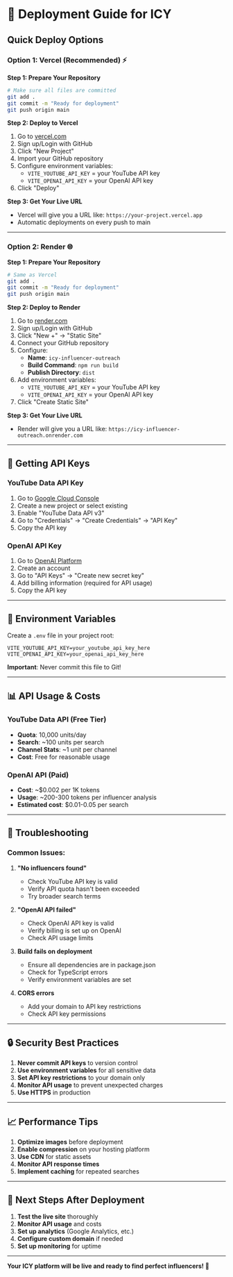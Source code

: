 # 🚀 Deployment Guide for ICY

## Quick Deploy Options

### Option 1: Vercel (Recommended) ⚡

**Step 1: Prepare Your Repository**
```bash
# Make sure all files are committed
git add .
git commit -m "Ready for deployment"
git push origin main
```

**Step 2: Deploy to Vercel**
1. Go to [vercel.com](https://vercel.com)
2. Sign up/Login with GitHub
3. Click "New Project"
4. Import your GitHub repository
5. Configure environment variables:
   - `VITE_YOUTUBE_API_KEY` = your YouTube API key
   - `VITE_OPENAI_API_KEY` = your OpenAI API key
6. Click "Deploy"

**Step 3: Get Your Live URL**
- Vercel will give you a URL like: `https://your-project.vercel.app`
- Automatic deployments on every push to main

---

### Option 2: Render 🌐

**Step 1: Prepare Your Repository**
```bash
# Same as Vercel
git add .
git commit -m "Ready for deployment"
git push origin main
```

**Step 2: Deploy to Render**
1. Go to [render.com](https://render.com)
2. Sign up/Login with GitHub
3. Click "New +" → "Static Site"
4. Connect your GitHub repository
5. Configure:
   - **Name**: `icy-influencer-outreach`
   - **Build Command**: `npm run build`
   - **Publish Directory**: `dist`
6. Add environment variables:
   - `VITE_YOUTUBE_API_KEY` = your YouTube API key
   - `VITE_OPENAI_API_KEY` = your OpenAI API key
7. Click "Create Static Site"

**Step 3: Get Your Live URL**
- Render will give you a URL like: `https://icy-influencer-outreach.onrender.com`

---

## 🔑 Getting API Keys

### YouTube Data API Key
1. Go to [Google Cloud Console](https://console.cloud.google.com/)
2. Create a new project or select existing
3. Enable "YouTube Data API v3"
4. Go to "Credentials" → "Create Credentials" → "API Key"
5. Copy the API key

### OpenAI API Key
1. Go to [OpenAI Platform](https://platform.openai.com/)
2. Create an account
3. Go to "API Keys" → "Create new secret key"
4. Add billing information (required for API usage)
5. Copy the API key

---

## 🔧 Environment Variables

Create a `.env` file in your project root:

```env
VITE_YOUTUBE_API_KEY=your_youtube_api_key_here
VITE_OPENAI_API_KEY=your_openai_api_key_here
```

**Important**: Never commit this file to Git!

---

## 📊 API Usage & Costs

### YouTube Data API (Free Tier)
- **Quota**: 10,000 units/day
- **Search**: ~100 units per search
- **Channel Stats**: ~1 unit per channel
- **Cost**: Free for reasonable usage

### OpenAI API (Paid)
- **Cost**: ~$0.002 per 1K tokens
- **Usage**: ~200-300 tokens per influencer analysis
- **Estimated cost**: $0.01-0.05 per search

---

## 🚨 Troubleshooting

### Common Issues:

1. **"No influencers found"**
   - Check YouTube API key is valid
   - Verify API quota hasn't been exceeded
   - Try broader search terms

2. **"OpenAI API failed"**
   - Check OpenAI API key is valid
   - Verify billing is set up on OpenAI
   - Check API usage limits

3. **Build fails on deployment**
   - Ensure all dependencies are in package.json
   - Check for TypeScript errors
   - Verify environment variables are set

4. **CORS errors**
   - Add your domain to API key restrictions
   - Check API key permissions

---

## 🔒 Security Best Practices

1. **Never commit API keys** to version control
2. **Use environment variables** for all sensitive data
3. **Set API key restrictions** to your domain only
4. **Monitor API usage** to prevent unexpected charges
5. **Use HTTPS** in production

---

## 📈 Performance Tips

1. **Optimize images** before deployment
2. **Enable compression** on your hosting platform
3. **Use CDN** for static assets
4. **Monitor API response times**
5. **Implement caching** for repeated searches

---

## 🎯 Next Steps After Deployment

1. **Test the live site** thoroughly
2. **Monitor API usage** and costs
3. **Set up analytics** (Google Analytics, etc.)
4. **Configure custom domain** if needed
5. **Set up monitoring** for uptime

---

**Your ICY platform will be live and ready to find perfect influencers! 🎉** 
